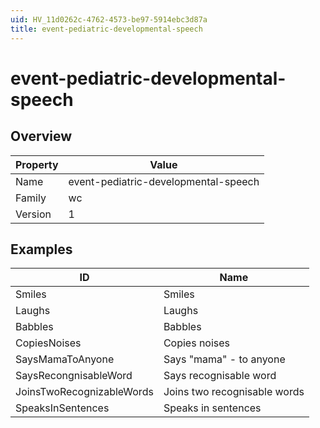 ```yaml
---
uid: HV_11d0262c-4762-4573-be97-5914ebc3d87a
title: event-pediatric-developmental-speech
---
```


# event-pediatric-developmental-speech

## Overview

Property|Value
---|--- 
Name|event-pediatric-developmental-speech 
Family|wc 
Version|1

## Examples

ID|Name
---|--- 
Smiles|Smiles 
Laughs|Laughs 
Babbles|Babbles 
CopiesNoises|Copies noises 
SaysMamaToAnyone|Says "mama" - to anyone 
SaysRecongnisableWord|Says recognisable word 
JoinsTwoRecognizableWords|Joins two recognisable words 
SpeaksInSentences|Speaks in sentences